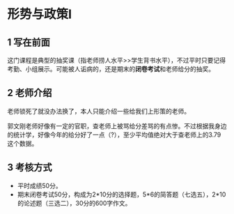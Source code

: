 # 形势与政策Ⅰ
## 1 写在前面
这门课程是典型的抽奖课（指老师捞人水平>>学生背书水平），不过平时只要记得考勤、小组展示。可能被人诟病的，还是期末的**闭卷考试**和老师给分的抽奖。
## 2 老师介绍
老师锁死了就没办法换了，本人只能介绍一些给我们上形策的老师。

郭文刚老师好像有一定的官职，查老师上被骂给分差骂的有点惨。不过根据我身边的统计学，好像今年的给分好了一点（?），至少平均值绝对大于查老师上的3.79这个数据。
## 3 考核方式
- 平时成绩50分。
- 期末闭卷考试50分，构成为2\*10分的选择题，5\*6的简答题（七选五），2\*10的论述题（三选二），30分的600字作文。